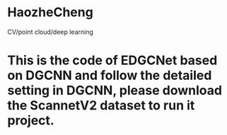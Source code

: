 # HaozheCheng
CV/point cloud/deep learning
# This is the code of EDGCNet based on DGCNN and follow the detailed setting in DGCNN, please download the ScannetV2 dataset to run it project.
